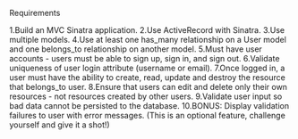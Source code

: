 Requirements 

1.Build an MVC Sinatra application.
2.Use ActiveRecord with Sinatra.
3.Use multiple models.
4.Use at least one has_many relationship on a User model and one belongs_to relationship on another model.
5.Must have user accounts - users must be able to sign up, sign in, and sign out.
6.Validate uniqueness of user login attribute (username or email).
7.Once logged in, a user must have the ability to create, read, update and destroy the resource that belongs_to user.
8.Ensure that users can edit and delete only their own resources - not resources created by other users.
9.Validate user input so bad data cannot be persisted to the database.
10.BONUS: Display validation failures to user with error messages. (This is an optional feature, challenge yourself and give it a shot!)